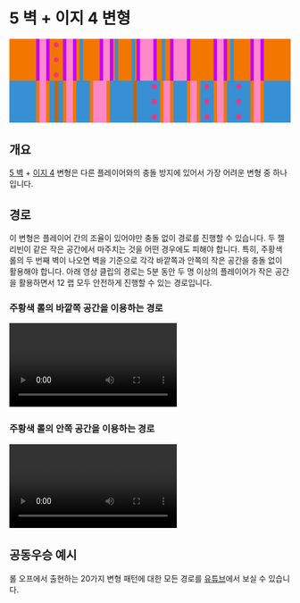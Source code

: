 # 5 벽 + 이지 4 변형

![5 Waller + Easy 4](../images/variations/5-waller-easy-4.jpg)

## 개요

[5 벽](../rolls/5-waller.md) + [이지 4](../rolls/easy-4.md#blue) 변형은 다른 플레이어와의 충돌 방지에 있어서 가장 어려운 변형 중 하나입니다.

## 경로

이 변형은 플레이어 간의 조율이 있어야만 충돌 없이 경로를 진행할 수 있습니다. 두 젤리빈이 같은 작은 공간에서 마주치는 것을 어떤 경우에도 피해야 합니다. 특히, 주황색 롤의 두 번째 벽이 나오면 벽을 기준으로 각각 바깥쪽과 안쪽의 작은 공간을 충돌 없이 활용해야 합니다. 아래 영상 클립의 경로는 5분 동안 두 명 이상의 플레이어가 작은 공간을 활용하면서 12 랩 모두 안전하게 진행할 수 있는 경로입니다.

### 주황색 롤의 바깥쪽 공간을 이용하는 경로

<video controls>
  <source src="../../images/variations/5-waller-easy-4-outer-orange-ledge.mp4" type="video/mp4">
</video>

### 주황색 롤의 안쪽 공간을 이용하는 경로

<video controls>
  <source src="../../images/variations/5-waller-easy-4-inner-orange-ledge.mp4" type="video/mp4">
</video>

## 공동우승 예시

롤 오프에서 출현하는 20가지 변형 패턴에 대한 모든 경로를 [유튜브](https://www.youtube.com/playlist?list=PLG_QNSp9ZgJLWYSNl4vY26VJCZeOQHO1F)에서 보실 수 있습니다.
